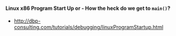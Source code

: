 
#### Linux x86 Program Start Up or - How the heck do we get to `main()`?

- http://dbp-consulting.com/tutorials/debugging/linuxProgramStartup.html
